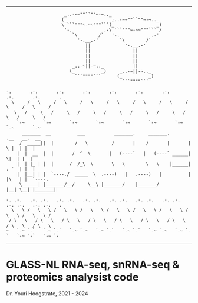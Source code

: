 ___
                          _..-~~""``""~-~.._                                                  
                         (_                _;..-~~""``""~-~.._                                
                         \ ```"""~-~~"""```(_                _)                               
                          '-.            .-\ ```"""~-~~"""``` /                               
                             `\        /`   '-.            .-'                                
                               '-.__.-'        `\        /`                                   
                                  ||             '-.__.-'                                     
                                  ||                ||                                        
                                  ||                ||                                        
                                  ||                ||                                        
                             _..-~||-~.._           ||                                        
                            (_          _)     _..-~||-~.._                                   
                              ```""""```      (_          _)                                  
                                                ```""""```                                    
                                                                                              
    -.       .-.       .-.       .-.       .-.       .-.       .-.       .-.       .-.       .
      \     /   \     /   \     /   \     /   \     /   \     /   \     /   \     /   \     / 
       \   /     \   /     \   /     \   /     \   /     \   /     \   /     \   /     \   /  
        `-~       `-~       `-~       `-~       `-~       `-~       `-~       `-~       `-~   
          _______  __          ___           _______.     _______.       .__   __.  __        
         /  _____||  |        /   \         /       |    /       |       |  \ |  | |  |       
        |  |  __  |  |       /  ^  \       |   (----`   |   (----` ______|   \|  | |  |       
        |  | |_ | |  |      /  /_\  \       \   \        \   \    |______|  . `  | |  |       
        |  |__| | |  `----./  _____  \  .----)   |   .----)   |          |  |\   | |  `----.  
         \______| |_______/__/     \__\ |_______/    |_______/           |__| \__| |_______|  
                                                                                              
    -. .-.   .-. .-.   .-. .-.   .-. .-.   .-. .-.   .-. .-.   .-. .-.   .-. .-.   .-. .-.   .
      \   \ /   \   \ /   \   \ /   \   \ /   \   \ /   \   \ /   \   \ /   \   \ /   \   \ / 
     / \   \   / \   \   / \   \   / \   \   / \   \   / \   \   / \   \   / \   \   / \   \  
    ~   `-~ `-`   `-~ `-`   `-~ `-~   `-~ `-`   `-~ `-`   `-~ `-~   `-~ `-`   `-~ `-`   `-~ `-
___



# GLASS-NL RNA-seq, snRNA-seq & proteomics analysist code #

Dr. Youri Hoogstrate, 2021 - 2024


